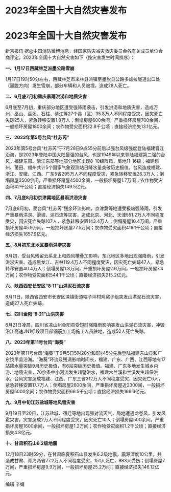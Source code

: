 # 2023年全国十大自然灾害发布

# 2023年全国十大自然灾害发布

新京报讯 据@中国消防微博消息，经国家防灾减灾救灾委员会各有关成员单位会商评定，2023年全国十大自然灾害如下（按灾害发生时间排序）：

**一、1月17日西藏林芝派墨公路雪崩**

1月17日19时50分左右，西藏林芝市米林县派镇至墨脱县公路多雄拉隧道出口处（墨脱方向）发生雪崩，部分车辆和人员被埋，造成28人死亡。

**二、6月底7月初重庆暴雨洪涝和地质灾害**

6月底至7月初，重庆部分地区遭受强降雨袭击，引发洪涝和地质灾害，造成万州、巫山、巫溪、石柱、綦江等27个县（区）35.8万人不同程度受灾，因灾死亡失踪25人，紧急转移安置1.8万人；倒塌房屋600余间，严重损坏房屋700余间，一般损坏房屋1800余间；农作物受灾面积22.8千公顷；直接经济损失13.1亿元。

**三、2023年第5号台风“杜苏芮”**

2023年第5号台风“杜苏芮”于7月28日9点55分前后以强台风级强度登陆福建晋江沿海，是2023年登陆中国大陆最强的台风，也是1949年以来登陆福建第二强的台风。福建东部、浙江东部等地部分地区出现8-10级阵风，局地11-16级；福建泉州、莆田、福州共计5个国家气象观测站日降水量突破历史极值。台风造成福建、浙江、安徽、江西、广东5省295万人不同程度受灾，紧急转移安置26.3万人；倒塌房屋3500余间，严重损坏房屋4500余间，一般损坏房屋1.7万间；农作物受灾面积42千公顷；直接经济损失149.5亿元。

**四、7月底8月初京津冀地区暴雨洪涝灾害**

7月底8月初，受台风“杜苏芮”残余环流影响，京津冀等地遭受极端强降雨，引发严重暴雨洪涝、滑坡、泥石流等灾害，造成北京、河北、天津551.2万人不同程度受灾，因灾死亡失踪107人，紧急转移安置143.4万人；倒塌房屋10.4万间，严重损坏房屋45.9万间，一般损坏房屋77.5万间；农作物受灾面积416.1千公顷；直接经济损失1657.9亿元。

**五、8月初东北地区暴雨洪涝灾害**

8月初，受台风残留云系北上和西风槽叠加影响，东北地区多地出现强降雨，引发洪涝灾害。造成黑龙江、吉林119.4万人不同程度受灾，因灾死亡失踪47人，紧急转移安置40.4万人；倒塌房屋1.8万间，严重损坏房屋2.6万间，一般损坏房屋7.4万间；农作物受灾面积544.1千公顷；直接经济损失215.2亿元。

**六、陕西西安长安区“8·11”山洪泥石流灾害**

8月11日，陕西省西安市长安区滦镇街道喂子坪村鸡窝子组突发山洪泥石流灾害，造成27人死亡失踪。

**七、四川金阳“8·21”山洪灾害**

8月21日凌晨，四川省凉山州金阳县受短时强降雨影响突发山洪泥石流灾害，冲毁沿江高速JN1标段项目部钢筋加工场施工人员驻地，造成52人死亡失踪。

**八、2023年第11号台风“海葵”**

2023年第11号台风“海葵”于9月5日5时20分和6时45分先后登陆福建东山县和广东饶平县沿海。“海葵”环流及残涡影响时间长，福建、广东、广西、江西等地有17站降水量突破9月历史极值，有6站突破历史极值。福建、广东多地发生城乡内涝、地质灾害，70余条中小河流发生超警洪水，福建木兰溪和兰溪发生超保洪水。台风灾害造成福建、江西、广东三省312万人不同程度受灾，因灾死亡6人，紧急转移安置17.7万人；倒塌房屋2600余间，严重损坏房屋近2300间，一般损坏房屋5000余间；农作物受灾面积66.5千公顷；直接经济损失166.6亿元。

**九、9月中旬江苏盐城等地风雹灾害**

9月19日至20日，江苏盐城、宿迁等地出现强对流天气，局地遭遇龙卷风，引发风雹灾害，灾害造成2万人不同程度受灾，因灾死亡10人；倒塌房屋500余间，严重损坏房屋1600余间，一般损坏房屋1.2万间；农作物受灾面积1.2千公顷；直接经济损失4.8亿元。

**十、甘肃积石山6.2级地震**

12月18日23时59分，在甘肃临夏积石山县发生6.2级地震，震源深度10公里，共造成甘肃、青海两省77.2万人不同程度受灾，151人死亡，983人受伤；倒塌房屋7万间，严重损坏房屋9.9万间，一般损坏房屋25.2万间；直接经济损失146.12亿元。

编辑 辛婧

